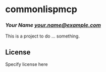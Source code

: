 # commonlispmcp
### _Your Name <your.name@example.com>_

This is a project to do ... something.

## License

Specify license here

